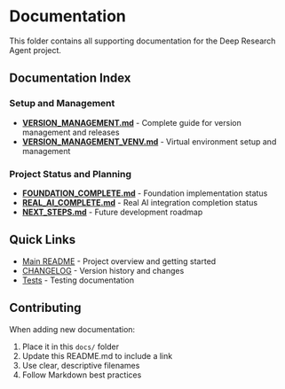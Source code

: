 # Documentation

This folder contains all supporting documentation for the Deep Research Agent project.

## Documentation Index

### Setup and Management
- **[VERSION_MANAGEMENT.md](VERSION_MANAGEMENT.md)** - Complete guide for version management and releases
- **[VERSION_MANAGEMENT_VENV.md](VERSION_MANAGEMENT_VENV.md)** - Virtual environment setup and management

### Project Status and Planning
- **[FOUNDATION_COMPLETE.md](FOUNDATION_COMPLETE.md)** - Foundation implementation status
- **[REAL_AI_COMPLETE.md](REAL_AI_COMPLETE.md)** - Real AI integration completion status
- **[NEXT_STEPS.md](NEXT_STEPS.md)** - Future development roadmap

## Quick Links

- [Main README](../README.md) - Project overview and getting started
- [CHANGELOG](../CHANGELOG.md) - Version history and changes
- [Tests](../tests/README.md) - Testing documentation

## Contributing

When adding new documentation:
1. Place it in this `docs/` folder
2. Update this README.md to include a link
3. Use clear, descriptive filenames
4. Follow Markdown best practices
